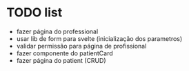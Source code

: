 # TODO list

- fazer página do professional
- usar lib de form para svelte (inicialização dos parametros)
- validar permissão para página de profissional
- fazer componente do patientCard
- fazer página do patient (CRUD)
